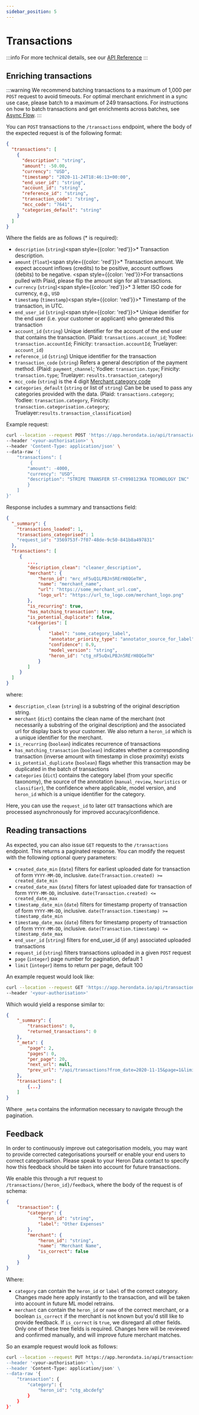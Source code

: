 ```yaml
---
sidebar_position: 5
---
```


# Transactions

:::info
For more technical details, see our [API Reference](/api)
:::

## Enriching transactions

:::warning
We recommend batching transactions to a maximum of 1,000 per `POST` request
to avoid timeouts. For optimal merchant enrichment in a sync use case, please batch to a maximum of 249 transactions. For instructions on how to batch transactions and get enrichments across batches, see [Async Flow](/async).
:::

You can `POST` transactions to the `/transactions` endpoint, where the body of
the expected request is of the following format:

```json
{
  "transactions": [
    {
      "description": "string",
      "amount": -50.00,
      "currency": "USD",
      "timestamp": "2020-11-24T18:46:13+00:00",
      "end_user_id": "string",
      "account_id": "string",
      "reference_id": "string",
      "transaction_code": "string",
      "mcc_code": "7641",
      "categories_default": "string"
    }
  ]
}
```

Where the fields are as follows (* is required):

* `description` (`string`)<span style={{color: 'red'}}>*</span> Transaction description.
* `amount` (`float`)<span style={{color: 'red'}}>*</span> Transaction amount. We expect account inflows (credits) to be positive, account outflows (debits) to be negative. <span style={{color: 'red'}}>For transactions pulled with Plaid, please flip the amount sign for all transactions.</span>
* `currency` (`string`)<span style={{color: 'red'}}>*</span> 3 letter ISO code for currency, e.g., `USD`
* `timestamp` (`timestamp`)<span style={{color: 'red'}}>*</span> Timestamp of the transaction, in UTC.
* `end_user_id` (`string`)<span style={{color: 'red'}}>*</span>  Unique identifier for the end user (i.e. your customer or applicant) who generated this transaction
* `account_id` (`string`)  Unique identifier for the account of the end user that contains the transaction. (Plaid: `transactions.account_id`; Yodlee: `transaction.accountId`; Finicity: `transaction.accountId`; Truelayer: `account_id`)
* `reference_id` (`string`) Unique identifier for the transaction
* `transaction_code` (`string`) Refers a general description of the payment method. (Plaid: `payment_channel`; Yodlee: `transaction.type`; Finicity: `transaction.type`; Truelayer: `results.transaction_category`)
* `mcc_code` (`string`) is the 4 digit [Merchant category code](https://en.wikipedia.org/wiki/Merchant_category_code)
* `categories_default` (`string` or list of `string`) Can be be used to pass any categories provided with the data. (Plaid: `transactions.category`; Yodlee: `transaction.category`, Finicity: `transaction.categorisation.category`; Truelayer:`results.transaction_classification`)

Example request:

```bash
curl --location --request POST 'https://app.herondata.io/api/transactions' \
--header '<your-authorisation>' \
--header 'Content-Type: application/json' \
--data-raw '{
    "transactions": [
         {
        "amount": -4000,
        "currency": "USD",
        "description": "STRIPE TRANSFER ST-CY098123KA TECHNOLOGY INC"
        }
    ]
}'
```

Response includes a summary and transactions field:

```json
{
  "_summary": {
    "transactions_loaded": 1,
    "transactions_categorised": 1
    "request_id": "3569753f-7f07-48de-9c50-841b8a497831"
  },
  "transactions": [
     {
        ...,
        "description_clean": "cleaner_description",
        "merchant": {
            "heron_id": "mrc_nF5uQ1LPBJn5RErH8QGeTH",
            "name": "merchant_name",
            "url": "https://some_merchant_url.com",
            "logo_url": "https://url_to_logo.com/merchant_logo.png"
        },
        "is_recurring": true,
        "has_matching_transaction": true,
        "is_potential_duplicate": false,
        "categories": [
            {
                "label": "some_category_label",
                "annotator_priority_type": "annotator_source_for_label",
                "confidence": 0.9,
                "model_version": "string",
                "heron_id": "ctg_nF5uQxLPBJn5RErH8QGeTH"
            }
        ]
     }
  ]
}
```
where:

* `description_clean` (`string`) is a substring of the original description string.
* `merchant` (`dict`) contains the clean name of the merchant (not necessarily a substring of the original description) and the associated url for display back to your customer. We also return a `heron_id` which is a unique identifier for the merchant.
* `is_recurring` (`boolean`) indicates recurrence of transactions
* `has_matching_transaction` (`boolean`) indicates whether a corresponding transaction (inverse amount with timestamp in close proximity) exists
* `is_potential_duplicate` (`boolean`) flags whether this transaction may be duplicated in the batch of transactions
* `categories` (`dict`) contains the category label (from your specific taxonomy), the source of the annotation (`manual_review`, `heuristics` or `classifier`), the confidence where applicable, model version, and `heron_id` which is a unique identifier for the category.

Here, you can use the `request_id` to later `GET` transactions which are
processed asynchronously for improved accuracy/confidence.

## Reading transactions

As expected, you can also issue `GET` requests to the `/transactions` endpoint.
This returns a paginated response. You can modify the request with the
following optional query parameters:

* `created_date_min` (`date`) filters for earliest uploaded date for transaction of form `YYYY-MM-DD`, inclusive. `date(Transaction.created) >= created_date_min`
* `created_date_max` (`date`) filters for latest uploaded date for transaction of form `YYYY-MM-DD`, inclusive. `date(Transaction.created) <= created_date_max`
* `timestamp_date_min` (`date`) filters for timestamp property of transaction of form `YYYY-MM-DD`, inclusive. `date(Transaction.timestamp) >= timestamp_date_min`
* `timestamp_date_max` (`date`) filters for timestamp property of transaction of form `YYYY-MM-DD`, inclusive. `date(Transaction.timestamp) <= timestamp_date_max`
* `end_user_id` (`string`) filters for end_user_id (if any) associated uploaded transactions
* `request_id` (`string`) filters transactions uploaded in a given `POST` request
* `page` (`integer`) page number for pagination, default 1
* `limit` (`integer`) items to return per page, default 100

An example request would look like:

```bash
curl --location --request GET 'https://app.herondata.io/api/transactions/?from_date=2020-11-15&to_date=2020-11-20&page=2&limit=20' \
--header '<your-authorisation>'
```

Which would yield a response similar to:

```json
{
    "_summary": {
        "transactions": 0,
        "returned_transactions": 0
    },
    "_meta": {
        "page": 2,
        "pages": 0,
        "per_page": 20,
        "next_url": null,
        "prev_url": "/api/transactions?from_date=2020-11-15&page=1&limit=20&to_date=2020-11-20"
    },
    "transactions": [
        {...}
    ]
}
```

Where `_meta` contains the information necessary to navigate through the pagination.

## Feedback

In order to continuously improve out categorisation models, you may want to
provide corrected categorisations yourself or enable your end users to correct
categorisation. Please speak to your Heron Data contact to specify how this
feedback should be taken into account for future transactions.

We enable this through a `PUT` request to `/transactions/{heron_id}/feedback`,
where the body of the request is of schema:

```json
{
    "transaction": {
        "category": {
            "heron_id": "string",
            "label": "Other Expenses"
        },
        "merchant": {
            "heron_id": "string",
            "name": "Merchant Name",
            "is_correct": false
        }
    }
}
```

Where:

* `category` can contain the `heron_id` or `label` of the correct category.
  Changes made here apply instantly to the transaction, and will be taken into
  account in future ML model retrains.
* `merchant` can contain the `heron_id` or `name` of the correct merchant, or a
  boolean `is_correct` if the merchant is not known but you'd still like to
  provide feedback. If `is_correct` is `true`, we disregard all other fields.
  Only one of these tree fields is required. Changes here will be reviewed and
  confirmed manually, and will improve future merchant
  matches.

So an example request would look as follows:

``` bash
curl --location --request PUT https://app.herondata.io/api/transactions/txn_abcdefg/feedback' \
--header '<your-authorisation>' \
--header 'Content-Type: application/json' \
--data-raw '{
    "transaction": {
        "category": {
            "heron_id": "ctg_abcdefg"
        }
    }
}'
```
